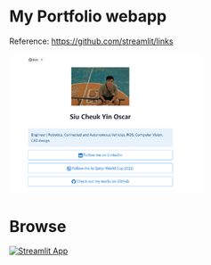 # My Portfolio webapp

Reference: https://github.com/streamlit/links

<img src="streamlit-links-page.png" width="350">

# Browse

[![Streamlit App](https://static.streamlit.io/badges/streamlit_badge_black_white.svg)](https://chanin.streamlitapp.com/)